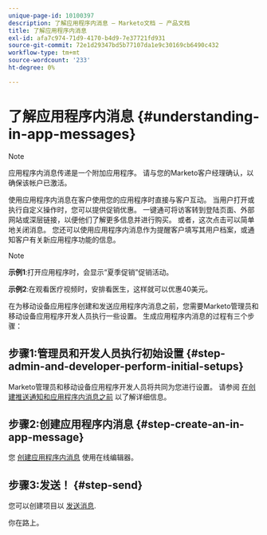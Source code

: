 ```yaml
---
unique-page-id: 10100397
description: 了解应用程序内消息 — Marketo文档 — 产品文档
title: 了解应用程序内消息
exl-id: afa7c974-71d9-4170-b4d9-7e37721fd931
source-git-commit: 72e1d29347bd5b77107da1e9c30169cb6490c432
workflow-type: tm+mt
source-wordcount: '233'
ht-degree: 0%

---
```


# 了解应用程序内消息 {#understanding-in-app-messages}

>[!NOTE]
>
>应用程序内消息传递是一个附加应用程序。 请与您的Marketo客户经理确认，以确保该帐户已激活。

使用应用程序内消息在客户使用您的应用程序时直接与客户互动。 当用户打开或执行自定义操作时，您可以提供促销优惠。 一键通可将访客转到登陆页面、外部网站或深层链接，以便他们了解更多信息并进行购买。 或者，这次点击可以简单地关闭消息。  您还可以使用应用程序内消息作为提醒客户填写其用户档案，或通知客户有关新应用程序功能的信息。

>[!NOTE]
>
>**示例1**:打开应用程序时，会显示“夏季促销”促销活动。
>
>**示例2**:在观看医疗视频时，安排看医生，这样就可以优惠40美元。

在为移动设备应用程序创建和发送应用程序内消息之前，您需要Marketo管理员和移动设备应用程序开发人员执行一些设置。  生成应用程序内消息的过程有三个步骤：

## 步骤1:管理员和开发人员执行初始设置 {#step-admin-and-developer-perform-initial-setups}

Marketo管理员和移动设备应用程序开发人员将共同为您进行设置。 请参阅 [在创建推送通知和应用程序内消息之前](/help/marketo/product-docs/mobile-marketing/admin/before-you-create-push-notifications-and-in-app-messages.md) 以了解详细信息。

## 步骤2:创建应用程序内消息 {#step-create-an-in-app-message}

您 [创建应用程序内消息](/help/marketo/product-docs/mobile-marketing/in-app-messages/creating-in-app-messages/create-an-in-app-message.md) 使用在线编辑器。

## 步骤3:发送！ {#step-send}

您可以创建项目以 [发送消息](/help/marketo/product-docs/mobile-marketing/in-app-messages/sending-your-in-app-message/send-your-in-app-message.md).

你在路上。
